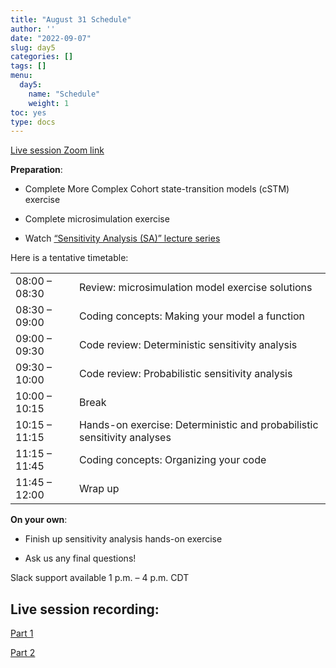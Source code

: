 ```yaml
---
title: "August 31 Schedule"
author: ''
date: "2022-09-07"
slug: day5
categories: []
tags: []
menu:
  day5:
    name: "Schedule"
    weight: 1
toc: yes
type: docs
---
```


[Live session Zoom link](https://umn.zoom.us/j/95168741121?pwd=NmlRcjZnUXR3N2xVd3B4ZnJjQkFuUT09)

**Preparation**:

- Complete More Complex Cohort state-transition models (cSTM) exercise

- Complete microsimulation exercise

- Watch [“Sensitivity Analysis (SA)” lecture series](https://umn-cea-decision-modeling-workshop-2022.netlify.app/days/day5/sa_videos/)

Here is a tentative timetable:

|                            |            |
|--------------------------------------------|:------------------|
| 08:00 – 08:30 | Review: microsimulation model exercise solutions |
| 08:30 – 09:00 |  Coding concepts: Making your model a function | 
| 09:00 – 09:30 | Code review: Deterministic sensitivity analysis |
| 09:30 – 10:00 | Code review: Probabilistic sensitivity analysis |
| 10:00 – 10:15 | Break |
| 10:15 – 11:15 | Hands-on exercise: Deterministic and probabilistic sensitivity analyses |
| 11:15 – 11:45 | Coding concepts: Organizing your code |
| 11:45 – 12:00 | Wrap up |

**On your own**:

- Finish up sensitivity analysis hands-on exercise

- Ask us any final questions!

Slack support available 1 p.m. – 4 p.m. CDT

## Live session recording:

[Part 1](https://drive.google.com/file/d/1fm4xUP21zrDyE1RkymobgsG4HpMTPkmE/view?usp=sharing)

[Part 2](https://umn.zoom.us/rec/share/M5jya-ZBZEy-45aOh5q501c_pyO1TMEJty8SFq58To8Ru9G4e7kQ4pEHzp-Zcno6.QHssLWj8rGdQVzx2?startTime=1661963237000)

<!-- ```{r, echo=F} -->
<!-- blogdown::shortcode("vimeo", "593547119") -->
<!-- ``` -->
